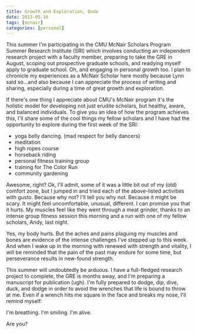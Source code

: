 ```yaml
---
title: Growth and Exploration, Dude
date: 2013-05-16
tags: [mcnair]
categories: [personal]
---
```


This summer I'm participating in the CMU McNair Scholars Program Summer Research
Institute (SRI) which involves conducting an independent research project with a
faculty member, preparing to take the GRE in August, scoping out prospective
graduate schools, and readying myself apply to graduate school. Oh, and engaging
in personal growth too. I plan to chronicle my experiences as a McNair Scholar
here mostly because Lynn said so...and also because I can appreciate the process
of writing and sharing, especially during a time of great growth and
exploration.

If there's one thing I appreciate about CMU's McNair program it's the holistic
model for developing not just erudite scholars, but healthy, aware, and balanced
individuals. To give you an idea of how the program achieves this, I'll share
some of the cool things my fellow scholars and I have had the opportunity to
explore during the first week of the SRI:

* yoga belly dancing. (mad respect for belly dancers)
* meditation
* high ropes course
* horseback riding
* personal fitness training group
* training for The Color Run
* community gardening

Awesome, right? Ok, I'll admit, some of it was a little bit out of my (old)
comfort zone, but I jumped in and tried each of the above-listed activities with
gusto. Because why not? I'll tell you why not. Because it might be scary. It
might feel uncomfortable, unusual, different. I can promise you that it hurts.
My muscles feel like they went through a meat grinder, thanks to an intense
group fitness session this morning and a run with one of my fellow scholars,
Andy, last night.

Yes, my body hurts. But the aches and pains plaguing my muscles and bones are
evidence of the intense challenges I've stepped up to this week. And when I wake
up in the morning with renewed with strength and vitality, I will be reminded
that the pain of the past may endure for some time, but perseverance results in
new-found strength.

This summer will undoubtedly be arduous. I have a full-fledged research project
to complete, the GRE is months away, and I'm preparing a manuscript for
publication (ugh). I'm fully prepared to dodge, dip, dive, duck, and dodge in
order to avoid the wrenches that life is bound to throw at me. Even if a wrench
hits me square in the face and breaks my nose, I'll remind myself:

I'm breathing. I'm smiling. I'm alive.

Are you?

